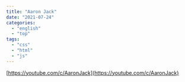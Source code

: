 ```yaml
---
title: "Aaron Jack"
date: "2021-07-24"
categories:
  - "english"
  - "top"
tags:
  - "css"
  - "html"
  - "js"
---
```


[https://youtube.com/c/AaronJack](https://youtube.com/c/AaronJack)
